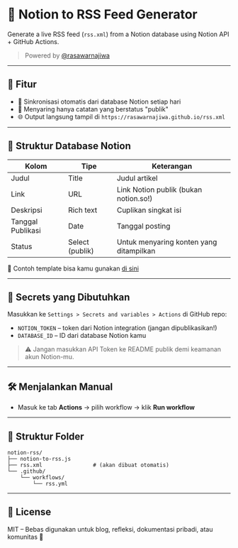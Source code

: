 # 📰 Notion to RSS Feed Generator

Generate a live RSS feed (`rss.xml`) from a Notion database using Notion API + GitHub Actions.

> Powered by [@rasawarnajiwa](https://rasawarnajiwa.github.io)

---

## 🚀 Fitur
- 🔁 Sinkronisasi otomatis dari database Notion setiap hari
- 📝 Menyaring hanya catatan yang berstatus "publik"
- 🌐 Output langsung tampil di `https://rasawarnajiwa.github.io/rss.xml`

---

## 🧱 Struktur Database Notion

| Kolom               | Tipe            | Keterangan                             |
|---------------------|------------------|-----------------------------------------|
| Judul               | Title            | Judul artikel                           |
| Link                | URL              | Link Notion publik (bukan notion.so!)   |
| Deskripsi           | Rich text        | Cuplikan singkat isi                    |
| Tanggal Publikasi   | Date             | Tanggal posting                         |
| Status              | Select (publik)  | Untuk menyaring konten yang ditampilkan |

🧩 Contoh template bisa kamu gunakan [di sini](https://rasawarnajiwa.notion.site/Sudut-Kecil-1e380cf2ce2580298732eddf7e920a4c)

---

## 🔐 Secrets yang Dibutuhkan

Masukkan ke `Settings > Secrets and variables > Actions` di GitHub repo:

- `NOTION_TOKEN` – token dari Notion integration (jangan dipublikasikan!)
- `DATABASE_ID` – ID dari database Notion kamu

> ⚠️ Jangan masukkan API Token ke README publik demi keamanan akun Notion-mu.

---

## 🛠️ Menjalankan Manual

- Masuk ke tab **Actions** → pilih workflow → klik **Run workflow**

---

## 📂 Struktur Folder

```
notion-rss/
├── notion-to-rss.js
├── rss.xml                # (akan dibuat otomatis)
└── .github/
    └── workflows/
        └── rss.yml
```

---

## 📎 License

MIT – Bebas digunakan untuk blog, refleksi, dokumentasi pribadi, atau komunitas 🌿
